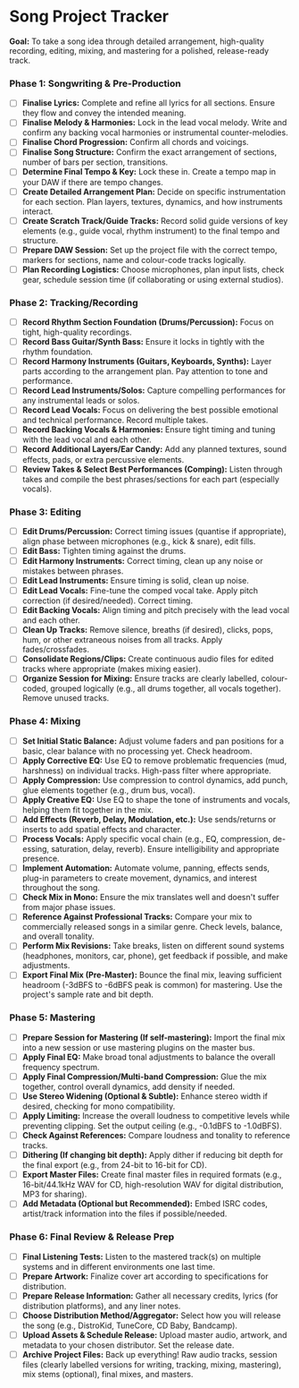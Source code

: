 # Song Project Tracker
**Goal:** To take a song idea through detailed arrangement, high-quality recording, editing, mixing, and mastering for a polished, release-ready track.
### **Phase 1: Songwriting & Pre-Production**
- [ ] **Finalise Lyrics:** Complete and refine all lyrics for all sections. Ensure they flow and convey the intended meaning.
- [ ] **Finalise Melody & Harmonies:** Lock in the lead vocal melody. Write and confirm any backing vocal harmonies or instrumental counter-melodies.
- [ ] **Finalise Chord Progression:** Confirm all chords and voicings.
- [ ] **Finalise Song Structure:** Confirm the exact arrangement of sections, number of bars per section, transitions.
- [ ] **Determine Final Tempo & Key:** Lock these in. Create a tempo map in your DAW if there are tempo changes.
- [ ] **Create Detailed Arrangement Plan:** Decide on specific instrumentation for each section. Plan layers, textures, dynamics, and how instruments interact.
- [ ] **Create Scratch Track/Guide Tracks:** Record solid guide versions of key elements (e.g., guide vocal, rhythm instrument) to the final tempo and structure.
- [ ] **Prepare DAW Session:** Set up the project file with the correct tempo, markers for sections, name and colour-code tracks logically.
- [ ] **Plan Recording Logistics:** Choose microphones, plan input lists, check gear, schedule session time (if collaborating or using external studios).
### **Phase 2: Tracking/Recording**
- [ ] **Record Rhythm Section Foundation (Drums/Percussion):** Focus on tight, high-quality recordings.
- [ ] **Record Bass Guitar/Synth Bass:** Ensure it locks in tightly with the rhythm foundation.
- [ ] **Record Harmony Instruments (Guitars, Keyboards, Synths):** Layer parts according to the arrangement plan. Pay attention to tone and performance.
- [ ] **Record Lead Instruments/Solos:** Capture compelling performances for any instrumental leads or solos.
- [ ] **Record Lead Vocals:** Focus on delivering the best possible emotional and technical performance. Record multiple takes.
- [ ] **Record Backing Vocals & Harmonies:** Ensure tight timing and tuning with the lead vocal and each other.
- [ ] **Record Additional Layers/Ear Candy:** Add any planned textures, sound effects, pads, or extra percussive elements.
- [ ] **Review Takes & Select Best Performances (Comping):** Listen through takes and compile the best phrases/sections for each part (especially vocals).
### **Phase 3: Editing**
- [ ] **Edit Drums/Percussion:** Correct timing issues (quantise if appropriate), align phase between microphones (e.g., kick & snare), edit fills.
- [ ] **Edit Bass:** Tighten timing against the drums.
- [ ] **Edit Harmony Instruments:** Correct timing, clean up any noise or mistakes between phrases.
- [ ] **Edit Lead Instruments:** Ensure timing is solid, clean up noise.
- [ ] **Edit Lead Vocals:** Fine-tune the comped vocal take. Apply pitch correction (if desired/needed). Correct timing.
- [ ] **Edit Backing Vocals:** Align timing and pitch precisely with the lead vocal and each other.
- [ ] **Clean Up Tracks:** Remove silence, breaths (if desired), clicks, pops, hum, or other extraneous noises from all tracks. Apply fades/crossfades.
- [ ] **Consolidate Regions/Clips:** Create continuous audio files for edited tracks where appropriate (makes mixing easier).
- [ ] **Organize Session for Mixing:** Ensure tracks are clearly labelled, colour-coded, grouped logically (e.g., all drums together, all vocals together). Remove unused tracks.
### **Phase 4: Mixing**
- [ ] **Set Initial Static Balance:** Adjust volume faders and pan positions for a basic, clear balance with no processing yet. Check headroom.
- [ ] **Apply Corrective EQ:** Use EQ to remove problematic frequencies (mud, harshness) on individual tracks. High-pass filter where appropriate.
- [ ] **Apply Compression:** Use compression to control dynamics, add punch, glue elements together (e.g., drum bus, vocal).
- [ ] **Apply Creative EQ:** Use EQ to shape the tone of instruments and vocals, helping them fit together in the mix.
- [ ] **Add Effects (Reverb, Delay, Modulation, etc.):** Use sends/returns or inserts to add spatial effects and character.
- [ ] **Process Vocals:** Apply specific vocal chain (e.g., EQ, compression, de-essing, saturation, delay, reverb). Ensure intelligibility and appropriate presence.
- [ ] **Implement Automation:** Automate volume, panning, effects sends, plug-in parameters to create movement, dynamics, and interest throughout the song.
- [ ] **Check Mix in Mono:** Ensure the mix translates well and doesn't suffer from major phase issues.
- [ ] **Reference Against Professional Tracks:** Compare your mix to commercially released songs in a similar genre. Check levels, balance, and overall tonality.
- [ ] **Perform Mix Revisions:** Take breaks, listen on different sound systems (headphones, monitors, car, phone), get feedback if possible, and make adjustments.
- [ ] **Export Final Mix (Pre-Master):** Bounce the final mix, leaving sufficient headroom (-3dBFS to -6dBFS peak is common) for mastering. Use the project's sample rate and bit depth.
### **Phase 5: Mastering**
- [ ] **Prepare Session for Mastering (If self-mastering):** Import the final mix into a new session or use mastering plugins on the master bus.
- [ ] **Apply Final EQ:** Make broad tonal adjustments to balance the overall frequency spectrum.
- [ ] **Apply Final Compression/Multi-band Compression:** Glue the mix together, control overall dynamics, add density if needed.
- [ ] **Use Stereo Widening (Optional & Subtle):** Enhance stereo width if desired, checking for mono compatibility.
- [ ] **Apply Limiting:** Increase the overall loudness to competitive levels while preventing clipping. Set the output ceiling (e.g., -0.1dBFS to -1.0dBFS).
- [ ] **Check Against References:** Compare loudness and tonality to reference tracks.
- [ ] **Dithering (If changing bit depth):** Apply dither if reducing bit depth for the final export (e.g., from 24-bit to 16-bit for CD).
- [ ] **Export Master Files:** Create final master files in required formats (e.g., 16-bit/44.1kHz WAV for CD, high-resolution WAV for digital distribution, MP3 for sharing).
- [ ] **Add Metadata (Optional but Recommended):** Embed ISRC codes, artist/track information into the files if possible/needed.
### **Phase 6: Final Review & Release Prep**
- [ ] **Final Listening Tests:** Listen to the mastered track(s) on multiple systems and in different environments one last time.
- [ ] **Prepare Artwork:** Finalize cover art according to specifications for distribution.
- [ ] **Prepare Release Information:** Gather all necessary credits, lyrics (for distribution platforms), and any liner notes.
- [ ] **Choose Distribution Method/Aggregator:** Select how you will release the song (e.g., DistroKid, TuneCore, CD Baby, Bandcamp).
- [ ] **Upload Assets & Schedule Release:** Upload master audio, artwork, and metadata to your chosen distributor. Set the release date.
- [ ] **Archive Project Files:** Back up everything! Raw audio tracks, session files (clearly labelled versions for writing, tracking, mixing, mastering), mix stems (optional), final mixes, and masters.